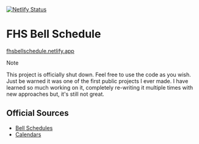 [![Netlify Status](https://api.netlify.com/api/v1/badges/3c4f7951-42c7-4975-8208-30bd1cc3e387/deploy-status)](https://app.netlify.com/sites/fhsbellschedule/deploys)

# FHS Bell Schedule
[fhsbellschedule.netlify.app](https://fhsbellschedule.netlify.app)

> [!NOTE]  
> This project is officially shut down. Feel free to use the code as you wish. Just be warned it was one of the first public projects I ever made. I have learned so much working on it, completely re-writing it multiple times with new approaches but, it's still not great.

## Official Sources
- [Bell Schedules](https://foothill.tustin.k12.ca.us/about-us/bell-schedule)
- [Calendars](https://foothill.tustin.k12.ca.us/about-us/calendars)
